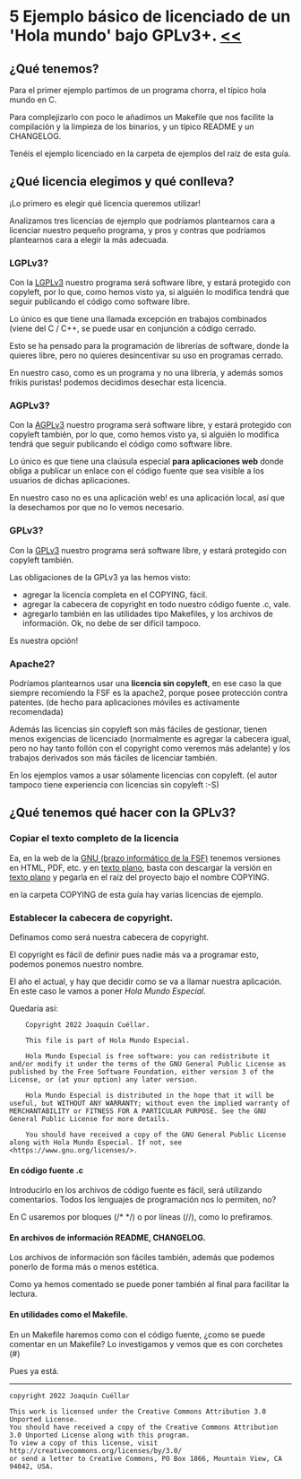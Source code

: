 # 5 Ejemplo básico de licenciado de un 'Hola mundo' bajo GPLv3+. [<<](../README.md)

## ¿Qué tenemos?

Para el primer ejemplo partimos de un programa chorra, el típico hola mundo en C.

Para complejizarlo con poco le añadimos un Makefile que nos facilite la compilación y la limpieza de los binarios, y un típico README y un CHANGELOG.

Tenéis el ejemplo licenciado en la carpeta de ejemplos del raíz de esta guía.

## ¿Qué licencia elegimos y qué conlleva?

¡Lo primero es elegir qué licencia queremos utilizar!

Analizamos tres licencias de ejemplo que podríamos plantearnos cara a licenciar nuestro pequeño programa, y pros y contras que podríamos plantearnos cara a elegir la más adecuada.

### LGPLv3?

Con la [LGPLv3](https://www.gnu.org/licenses/lgpl-3.0.en.html) nuestro programa será software libre, y estará protegido con copyleft, por lo que, como hemos visto ya, si alguién lo modifica tendrá que seguir publicando el código como software libre.

Lo único es que tiene una llamada excepción en trabajos combinados (viene del C / C++, se puede usar en conjunción a código cerrado.

Esto se ha pensado para la programación de librerías de software, donde la quieres libre, pero no quieres desincentivar su uso en programas cerrado.

En nuestro caso, como es un programa y no una librería, y además somos frikis puristas! podemos decidimos desechar esta licencia.

### AGPLv3?

Con la [AGPLv3](https://www.gnu.org/licenses/agpl-3.0.en.html) nuestro programa será software libre, y estará protegido con copyleft también, por lo que, como hemos visto ya, si alguién lo modifica tendrá que seguir publicando el código como software libre.

Lo único es que tiene una claúsula especial **para aplicaciones web** donde obliga a publicar un enlace con el código fuente que sea visible a los usuarios de dichas aplicaciones.

En nuestro caso no es una aplicación web! es una aplicación local, así que la desechamos por que no lo vemos necesario.

### GPLv3?

Con la [GPLv3](https://www.gnu.org/licenses/gpl-3.0.en.html) nuestro programa será software libre, y estará protegido con copyleft también.

Las obligaciones de la GPLv3 ya las hemos visto:

* agregar la licencia completa en el COPYING, fácil.
* agregar la cabecera de copyright en todo nuestro código fuente .c, vale.
* agregarlo también en las utilidades tipo Makefiles, y los archivos de información. Ok, no debe de ser difícil tampoco.

Es nuestra opción!

### Apache2?

Podríamos plantearnos usar una **licencia sin copyleft**, en ese caso la que siempre recomiendo la FSF es la apache2, porque posee protección contra patentes. (de hecho para aplicaciones móviles es activamente recomendada)

Además las licencias sin copyleft son más fáciles de gestionar, tienen menos exigencias de licenciado (normalmente es agregar la cabecera igual, pero no hay tanto follón con el copyright como veremos más adelante) y los trabajos derivados son más fáciles de licenciar también.

En los ejemplos vamos a usar sólamente licencias con copyleft. (el autor tampoco tiene experiencia con licencias sin copyleft :-S)

## ¿Qué tenemos qué hacer con la GPLv3?

### Copiar el texto completo de la licencia

Ea, en la web de la [GNU (brazo informático de la FSF)](https://www.gnu.org/licenses/gpl-3.0.en.html) tenemos versiones en HTML, PDF, etc. y en [texto plano](https://www.gnu.org/licenses/gpl-3.0.txt), basta con descargar la versión en [texto plano](https://www.gnu.org/licenses/gpl-3.0.txt) y pegarla en el raíz del proyecto bajo el nombre COPYING.

en la carpeta COPYING de esta guía hay varias licencias de ejemplo.

### Establecer la cabecera de copyright.

Definamos como será nuestra cabecera de copyright.

El copyright es fácil de definir pues nadie más va a programar esto, podemos ponemos nuestro nombre.

El año el actual, y hay que decidir como se va a llamar nuestra aplicación. En este caso le vamos a poner *Hola Mundo Especial*.

Quedaría así:

```
    Copyright 2022 Joaquín Cuéllar.
    
    This file is part of Hola Mundo Especial.

    Hola Mundo Especial is free software: you can redistribute it and/or modify it under the terms of the GNU General Public License as published by the Free Software Foundation, either version 3 of the License, or (at your option) any later version.

    Hola Mundo Especial is distributed in the hope that it will be useful, but WITHOUT ANY WARRANTY; without even the implied warranty of MERCHANTABILITY or FITNESS FOR A PARTICULAR PURPOSE. See the GNU General Public License for more details.

    You should have received a copy of the GNU General Public License along with Hola Mundo Especial. If not, see <https://www.gnu.org/licenses/>.

```

#### En código fuente .c

Introducirlo en los archivos de código fuente es fácil, será utilizando comentarios. Todos los lenguajes de programación nos lo permiten, no?

En C usaremos por bloques (/\* \*/) o por líneas (//), como lo prefiramos.

#### En archivos de información README, CHANGELOG.

Los archivos de información son fáciles también, además que podemos ponerlo de forma más o menos estética.

Como ya hemos comentado se puede poner también al final para facilitar la lectura.

#### En utilidades como el Makefile.

En un Makefile haremos como con el código fuente, ¿como se puede comentar en un Makefile? Lo investigamos y vemos que es con corchetes (#)

Pues ya está.


***

```
copyright 2022 Joaquín Cuéllar

This work is licensed under the Creative Commons Attribution 3.0 Unported License. 
You should have received a copy of the Creative Commons Attribution 3.0 Unported License along with this program.
To view a copy of this license, visit http://creativecommons.org/licenses/by/3.0/
or send a letter to Creative Commons, PO Box 1866, Mountain View, CA 94042, USA.
```
